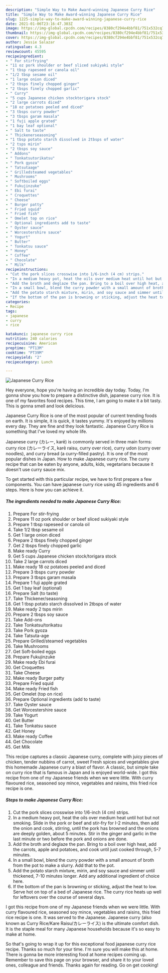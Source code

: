 ```yaml
---
description: "Simple Way to Make Award-winning Japanese Curry Rice"
title: "Simple Way to Make Award-winning Japanese Curry Rice"
slug: 1225-simple-way-to-make-award-winning-japanese-curry-rice
date: 2021-01-06T23:16:47.303Z
image: https://img-global.cpcdn.com/recipes/8380cf294e4bbf81/751x532cq70/japanese-curry-rice-recipe-main-photo.jpg
thumbnail: https://img-global.cpcdn.com/recipes/8380cf294e4bbf81/751x532cq70/japanese-curry-rice-recipe-main-photo.jpg
cover: https://img-global.cpcdn.com/recipes/8380cf294e4bbf81/751x532cq70/japanese-curry-rice-recipe-main-photo.jpg
author: Jessie Salazar
ratingvalue: 4.3
reviewcount: 45595
recipeingredient:
- " For stirfrying"
- "11 oz pork shoulder or beef sliced sukiyaki style"
- "1 tbsp rapeseed or canola oil"
- "1/2 tbsp sesame oil"
- "1 large onion diced"
- "2 tbsps finely chopped ginger"
- "2 tbsps finely chopped garlic"
- " Curry"
- "5 cups Japanese chicken stocktorigara stock"
- "2 large carrots diced"
- "18 oz potatoes peeled and diced"
- "3 tbsps curry powder"
- "3 tbsps garam masala"
- "1 fuji apple grated"
- "1 bay leaf optional"
- " Salt to taste"
- " Thickenerseasoning"
- "1 tbsp potato starch dissolved in 2tbsps of water"
- "2 tsps mirin"
- "2 tbsps soy sauce"
- " Addons"
- " Tonkatsutorikatsu"
- " Pork gyoza"
- " Tatsutaage"
- " Grilledsteamed vegetables"
- " Mushrooms"
- " Softboiled eggs"
- " Fukujinzuke"
- " Ebi furai"
- " Croquettes"
- " Cheese"
- " Burger patty"
- " Fried squid"
- " Fried fish"
- " Omelet top on rice"
- " Optional ingredients add to taste"
- " Oyster sauce"
- " Worcestershire sauce"
- " Yogurt"
- " Butter"
- " Tonkatsu sauce"
- " Honey"
- " Coffee"
- " Chocolate"
- " Milk"
recipeinstructions:
- "Cut the pork slices crosswise into 1/6-inch (4 cm) strips."
- "In a medium heavy pot, heat the oils over medium heat until hot but not smoking. Slide in the pork or beef and stir-fry for I-2 minutes, then add the onion and cook, stirring, until the pork has browned and the onions are deeply golden, about 5 minutes. Stir in the ginger and garlic in the last minute or two before the pork and onions are done."
- "Add the broth and deglaze the pan. Bring to a boil over high heat, add the carrots, apple and potatoes, and cook until just cooked through, 5-7 minutes."
- "In a small bowl, blend the curry powder with a small amount of broth from the pot to make a slurry. Add that to the pot."
- "Add the potato starch mixture, mirin, and soy sauce and simmer until thickened, 7-10 minutes longer. Add any additional ingredient of choice here."
- "If the bottom of the pan is browning or sticking, adjust the heat to low. Serve hot on top of a bed of Japanese rice. The curry rice heats up well for leftovers over the course of several days."
categories:
- Recipe
tags:
- japanese
- curry
- rice

katakunci: japanese curry rice 
nutrition: 240 calories
recipecuisine: American
preptime: "PT13M"
cooktime: "PT39M"
recipeyield: "2"
recipecategory: Lunch

---
```



![Japanese Curry Rice](https://img-global.cpcdn.com/recipes/8380cf294e4bbf81/751x532cq70/japanese-curry-rice-recipe-main-photo.jpg)

Hey everyone, hope you're having an incredible day today. Today, I'm gonna show you how to prepare a distinctive dish, japanese curry rice. It is one of my favorites food recipes. This time, I am going to make it a bit tasty. This is gonna smell and look delicious.

Japanese Curry Rice is one of the most popular of current trending foods on earth. It is simple, it is quick, it tastes yummy. It's enjoyed by millions every day. They are fine and they look fantastic. Japanese Curry Rice is something that I've loved my whole life.

Japanese curry (カレー, karē) is commonly served in three main forms: curry rice (カレーライス, karē raisu, curry over rice), curry udon (curry over noodles), and curry bread (a curry-filled pastry). It is one of the most popular dishes in Japan. How to make Japanese curry rice. The curry recipe that can be eaten by anyone, adults, kids, vegetarians because it doesn&#39;t use curry sauce mix.


To get started with this particular recipe, we have to first prepare a few components. You can have japanese curry rice using 45 ingredients and 6 steps. Here is how you can achieve it.

<!--inarticleads1-->

##### The ingredients needed to make Japanese Curry Rice:

1. Prepare  For stir-frying
1. Prepare 11 oz pork shoulder or beef sliced sukiyaki style
1. Prepare 1 tbsp rapeseed or canola oil
1. Take 1/2 tbsp sesame oil
1. Get 1 large onion diced
1. Prepare 2 tbsps finely chopped ginger
1. Get 2 tbsps finely chopped garlic
1. Make ready  Curry
1. Get 5 cups Japanese chicken stock/torigara stock
1. Take 2 large carrots diced
1. Make ready 18 oz potatoes peeled and diced
1. Prepare 3 tbsps curry powder
1. Prepare 3 tbsps garam masala
1. Prepare 1 fuji apple grated
1. Get 1 bay leaf (optional)
1. Prepare  Salt (to taste)
1. Take  Thickener/seasoning
1. Get 1 tbsp potato starch dissolved in 2tbsps of water
1. Make ready 2 tsps mirin
1. Prepare 2 tbsps soy sauce
1. Take  Add-ons
1. Take  Tonkatsu/torikatsu
1. Take  Pork gyoza
1. Take  Tatsuta-age
1. Prepare  Grilled/steamed vegetables
1. Take  Mushrooms
1. Get  Soft-boiled eggs
1. Prepare  Fukujinzuke
1. Make ready  Ebi furai
1. Get  Croquettes
1. Take  Cheese
1. Make ready  Burger patty
1. Prepare  Fried squid
1. Make ready  Fried fish
1. Get  Omelet (top on rice)
1. Prepare  Optional ingredients (add to taste)
1. Take  Oyster sauce
1. Get  Worcestershire sauce
1. Take  Yogurt
1. Get  Butter
1. Take  Tonkatsu sauce
1. Get  Honey
1. Make ready  Coffee
1. Get  Chocolate
1. Get  Milk


This recipe captures a classic Japanese curry, complete with juicy pieces of chicken, tender nubbins of carrot, sweet Fresh spices and vegetables give this homemade Japanese curry a blast of flavor. A classic, but simple take on curry rice that is famous in Japan and is enjoyed world-wide. I got this recipe from one of my Japanese friends when we were little. With curry flavoured rice, seasoned soy mince, vegetables and raisins, this fried rice recipe is one. 

<!--inarticleads2-->

##### Steps to make Japanese Curry Rice:

1. Cut the pork slices crosswise into 1/6-inch (4 cm) strips.
1. In a medium heavy pot, heat the oils over medium heat until hot but not smoking. Slide in the pork or beef and stir-fry for I-2 minutes, then add the onion and cook, stirring, until the pork has browned and the onions are deeply golden, about 5 minutes. Stir in the ginger and garlic in the last minute or two before the pork and onions are done.
1. Add the broth and deglaze the pan. Bring to a boil over high heat, add the carrots, apple and potatoes, and cook until just cooked through, 5-7 minutes.
1. In a small bowl, blend the curry powder with a small amount of broth from the pot to make a slurry. Add that to the pot.
1. Add the potato starch mixture, mirin, and soy sauce and simmer until thickened, 7-10 minutes longer. Add any additional ingredient of choice here.
1. If the bottom of the pan is browning or sticking, adjust the heat to low. Serve hot on top of a bed of Japanese rice. The curry rice heats up well for leftovers over the course of several days.


I got this recipe from one of my Japanese friends when we were little. With curry flavoured rice, seasoned soy mince, vegetables and raisins, this fried rice recipe is one. It was served to the Japanese. Japanese curry (also known as Curry Rice/Kare Raisu/カレーライス) is the ultimate comfort dish. It is the staple meal for many Japanese households because it&#39;s so easy to make at home. 

So that's going to wrap it up for this exceptional food japanese curry rice recipe. Thanks so much for your time. I'm sure you will make this at home. There is gonna be more interesting food at home recipes coming up. Remember to save this page on your browser, and share it to your loved ones, colleague and friends. Thanks again for reading. Go on get cooking!
